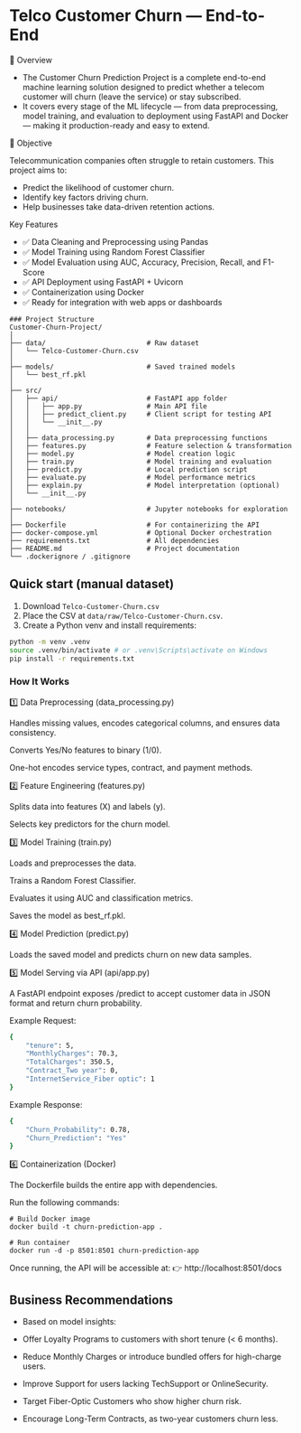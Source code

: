 # Telco Customer Churn — End-to-End
📌 Overview

- The Customer Churn Prediction Project is a complete end-to-end machine learning solution designed to predict whether a telecom customer will churn (leave the service) or stay subscribed.
- It covers every stage of the ML lifecycle — from data preprocessing, model training, and evaluation to deployment using FastAPI and Docker — making it production-ready and easy to extend.

🎯 Objective

Telecommunication companies often struggle to retain customers.
This project aims to:
- Predict the likelihood of customer churn.
- Identify key factors driving churn.
- Help businesses take data-driven retention actions.

Key Features

- ✅ Data Cleaning and Preprocessing using Pandas
- ✅ Model Training using Random Forest Classifier
- ✅ Model Evaluation using AUC, Accuracy, Precision, Recall, and F1-Score
- ✅ API Deployment using FastAPI + Uvicorn
- ✅ Containerization using Docker
- ✅ Ready for integration with web apps or dashboards
```
### Project Structure
Customer-Churn-Project/
│
├── data/                         # Raw dataset
│   └── Telco-Customer-Churn.csv
│
├── models/                       # Saved trained models
│   └── best_rf.pkl
│
├── src/
│   ├── api/                      # FastAPI app folder
│   │   ├── app.py                # Main API file
│   │   ├── predict_client.py     # Client script for testing API
│   │   └── __init__.py
│   │
│   ├── data_processing.py        # Data preprocessing functions
│   ├── features.py               # Feature selection & transformation
│   ├── model.py                  # Model creation logic
│   ├── train.py                  # Model training and evaluation
│   ├── predict.py                # Local prediction script
│   ├── evaluate.py               # Model performance metrics
│   ├── explain.py                # Model interpretation (optional)
│   └── __init__.py
│
├── notebooks/                    # Jupyter notebooks for exploration
│
├── Dockerfile                    # For containerizing the API
├── docker-compose.yml            # Optional Docker orchestration
├── requirements.txt              # All dependencies
├── README.md                     # Project documentation
└── .dockerignore / .gitignore
```

## Quick start (manual dataset)
1. Download `Telco-Customer-Churn.csv` 
2. Place the CSV at `data/raw/Telco-Customer-Churn.csv`.
3. Create a Python venv and install requirements:
``` bash
python -m venv .venv
source .venv/bin/activate # or .venv\Scripts\activate on Windows
pip install -r requirements.txt
```
### How It Works
1️⃣ Data Preprocessing (data_processing.py)

Handles missing values, encodes categorical columns, and ensures data consistency.

Converts Yes/No features to binary (1/0).

One-hot encodes service types, contract, and payment methods.

2️⃣ Feature Engineering (features.py)

Splits data into features (X) and labels (y).

Selects key predictors for the churn model.

3️⃣ Model Training (train.py)

Loads and preprocesses the data.

Trains a Random Forest Classifier.

Evaluates it using AUC and classification metrics.

Saves the model as best_rf.pkl.

4️⃣ Model Prediction (predict.py)

Loads the saved model and predicts churn on new data samples.

5️⃣ Model Serving via API (api/app.py)

A FastAPI endpoint exposes /predict to accept customer data in JSON format and return churn probability.

Example Request:
``` bash
{
    "tenure": 5,
    "MonthlyCharges": 70.3,
    "TotalCharges": 350.5,
    "Contract_Two year": 0,
    "InternetService_Fiber optic": 1
}
```

Example Response:
``` bash
{
    "Churn_Probability": 0.78,
    "Churn_Prediction": "Yes"
}
```
6️⃣ Containerization (Docker)

The Dockerfile builds the entire app with dependencies.

Run the following commands:
```
# Build Docker image
docker build -t churn-prediction-app .

# Run container
docker run -d -p 8501:8501 churn-prediction-app
```

Once running, the API will be accessible at:
👉 http://localhost:8501/docs

## Business Recommendations
- Based on model insights:

- Offer Loyalty Programs to customers with short tenure (< 6 months).
- Reduce Monthly Charges or introduce bundled offers for high-charge users.
- Improve Support for users lacking TechSupport or OnlineSecurity.
- Target Fiber-Optic Customers who show higher churn risk.
- Encourage Long-Term Contracts, as two-year customers churn less.